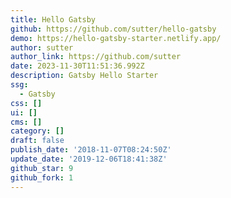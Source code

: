```yaml
---
title: Hello Gatsby
github: https://github.com/sutter/hello-gatsby
demo: https://hello-gatsby-starter.netlify.app/
author: sutter
author_link: https://github.com/sutter
date: 2023-11-30T11:51:36.992Z
description: Gatsby Hello Starter
ssg:
  - Gatsby
css: []
ui: []
cms: []
category: []
draft: false
publish_date: '2018-11-07T08:24:50Z'
update_date: '2019-12-06T18:41:38Z'
github_star: 9
github_fork: 1
---
```

